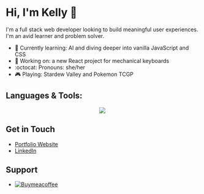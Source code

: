 # Hi, I'm Kelly 👋

I'm a full stack web developer looking to build meaningful user experiences.  I'm an avid learner and problem solver.

- 🌱 Currently learning: AI and diving deeper into vanilla JavaScript and CSS
- 🔧 Working on: a new React project for mechanical keyboards
- :octocat: Pronouns: she/her
- 🎮 Playing: Stardew Valley and Pokemon TCGP

## Languages & Tools:
<p align="center">
  <a href=https://skillicons.dev">
    <img src="https://skillicons.dev/icons?i=html,css,js,express,nodejs,react,mongodb,bootstrap,aws,netlify,npm,github,vscode" />
  </a>
</p>

## Get in Touch
- [Portfolio Website](https://kellys.dev)
- [LinkedIn](https://www.linkedin.com/in/kellysdev/)

## Support
- [![Buymeacoffee](https://badgen.net/badge/icon/buymeacoffee?icon=buymeacoffee&label)](https://www.buymeacoffee.com/kellysdev)
